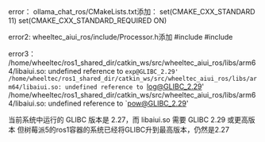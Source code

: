 error：
ollama_chat_ros/CMakeLists.txt添加：
set(CMAKE_CXX_STANDARD 11)
set(CMAKE_CXX_STANDARD_REQUIRED ON)

error2:
wheeltec_aiui_ros/include/Processor.h添加
#include <mutex>
#include <thread>

error3：
/home/wheeltec/ros1_shared_dir/catkin_ws/src/wheeltec_aiui_ros/libs/arm64/libaiui.so: undefined reference to `exp@GLIBC_2.29'
/home/wheeltec/ros1_shared_dir/catkin_ws/src/wheeltec_aiui_ros/libs/arm64/libaiui.so: undefined reference to `log@GLIBC_2.29'
/home/wheeltec/ros1_shared_dir/catkin_ws/src/wheeltec_aiui_ros/libs/arm64/libaiui.so: undefined reference to `pow@GLIBC_2.29'

当前系统中运行的 GLIBC 版本是 2.27，而 libaiui.so 需要 GLIBC 2.29 或更高版本
但树莓派5的ros1容器的系统已经将GLIBC升到最高版本，仍然是2.27